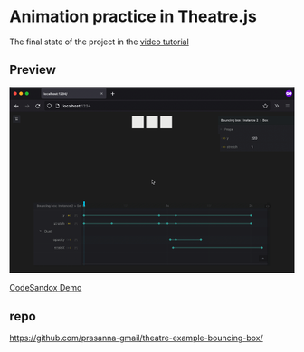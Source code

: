 # Animation practice in Theatre.js

The final state of the project in the [video tutorial](https://youtu.be/icR9EIS1q34?t=2426)

## Preview

[![Preview](https://raw.githubusercontent.com/AriaMinaei/theatre-example-bouncing-box/main/demo.gif)](https://codesandbox.io/s/github/AriaMinaei/theatre-example-bouncing-box?file=/index.html)


[CodeSandox Demo](https://codesandbox.io/s/github/AriaMinaei/theatre-example-bouncing-box?file=/index.html)

## repo

https://github.com/prasanna-gmail/theatre-example-bouncing-box/